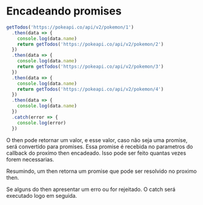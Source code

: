 # Encadeando promises

```js
getTodos('https://pokeapi.co/api/v2/pokemon/1')
  .then(data => {
    console.log(data.name)
    return getTodos('https://pokeapi.co/api/v2/pokemon/2')
  })
  .then(data => {
    console.log(data.name)
    return getTodos('https://pokeapi.co/api/v2/pokemon/3')
  })
  .then(data => {
    console.log(data.name)
    return getTodos('https://pokeapi.co/api/v2/pokemon/4')
  })
  .then(data => {
    console.log(data.name)
  })
  .catch(error => {
    console.log(error)
  })
```

O then pode retornar um valor, e esse valor, caso não seja uma promise, será
convertido para promises. Essa promise é recebida no parametros do callback
do proxímo then encadeado. Isso pode ser feito quantas vezes forem necessarias.

Resumindo, um then retorna um promise que pode ser resolvido no proximo then.

Se alguns do then apresentar um erro ou for rejeitado. O catch será executado 
logo em seguida.